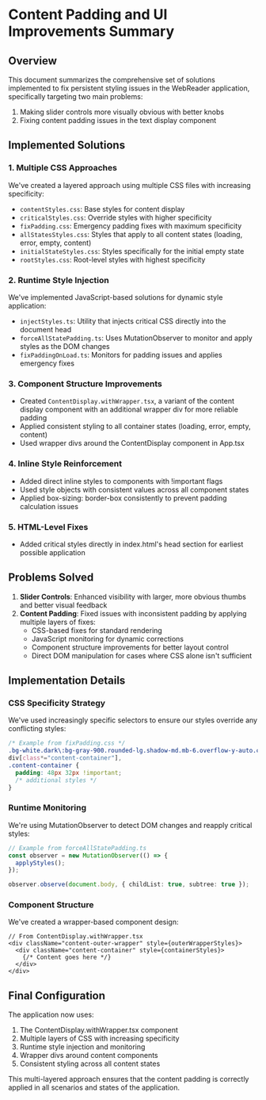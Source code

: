 # Content Padding and UI Improvements Summary

## Overview

This document summarizes the comprehensive set of solutions implemented to fix persistent styling issues in the WebReader application, specifically targeting two main problems:

1. Making slider controls more visually obvious with better knobs
2. Fixing content padding issues in the text display component

## Implemented Solutions

### 1. Multiple CSS Approaches

We've created a layered approach using multiple CSS files with increasing specificity:

- `contentStyles.css`: Base styles for content display
- `criticalStyles.css`: Override styles with higher specificity
- `fixPadding.css`: Emergency padding fixes with maximum specificity
- `allStatesStyles.css`: Styles that apply to all content states (loading, error, empty, content)
- `initialStateStyles.css`: Styles specifically for the initial empty state
- `rootStyles.css`: Root-level styles with highest specificity

### 2. Runtime Style Injection

We've implemented JavaScript-based solutions for dynamic style application:

- `injectStyles.ts`: Utility that injects critical CSS directly into the document head
- `forceAllStatePadding.ts`: Uses MutationObserver to monitor and apply styles as the DOM changes
- `fixPaddingOnLoad.ts`: Monitors for padding issues and applies emergency fixes

### 3. Component Structure Improvements

- Created `ContentDisplay.withWrapper.tsx`, a variant of the content display component with an additional wrapper div for more reliable padding
- Applied consistent styling to all container states (loading, error, empty, content)
- Used wrapper divs around the ContentDisplay component in App.tsx

### 4. Inline Style Reinforcement

- Added direct inline styles to components with !important flags
- Used style objects with consistent values across all component states
- Applied box-sizing: border-box consistently to prevent padding calculation issues

### 5. HTML-Level Fixes

- Added critical styles directly in index.html's head section for earliest possible application

## Problems Solved

1. **Slider Controls**: Enhanced visibility with larger, more obvious thumbs and better visual feedback
2. **Content Padding**: Fixed issues with inconsistent padding by applying multiple layers of fixes:
   - CSS-based fixes for standard rendering
   - JavaScript monitoring for dynamic corrections
   - Component structure improvements for better layout control
   - Direct DOM manipulation for cases where CSS alone isn't sufficient

## Implementation Details

### CSS Specificity Strategy

We've used increasingly specific selectors to ensure our styles override any conflicting styles:

```css
/* Example from fixPadding.css */
.bg-white.dark\:bg-gray-900.rounded-lg.shadow-md.mb-6.overflow-y-auto.custom-scrollbar.content-container,
div[class*="content-container"],
.content-container {
  padding: 48px 32px !important;
  /* additional styles */
}
```

### Runtime Monitoring

We're using MutationObserver to detect DOM changes and reapply critical styles:

```typescript
// Example from forceAllStatePadding.ts
const observer = new MutationObserver(() => {
  applyStyles();
});

observer.observe(document.body, { childList: true, subtree: true });
```

### Component Structure

We've created a wrapper-based component design:

```tsx
// From ContentDisplay.withWrapper.tsx
<div className="content-outer-wrapper" style={outerWrapperStyles}>
  <div className="content-container" style={containerStyles}>
    {/* Content goes here */}
  </div>
</div>
```

## Final Configuration

The application now uses:

1. The ContentDisplay.withWrapper.tsx component
2. Multiple layers of CSS with increasing specificity
3. Runtime style injection and monitoring
4. Wrapper divs around content components
5. Consistent styling across all content states

This multi-layered approach ensures that the content padding is correctly applied in all scenarios and states of the application.
